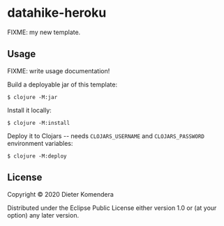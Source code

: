 # datahike-heroku

FIXME: my new template.

## Usage

FIXME: write usage documentation!

Build a deployable jar of this template:

    $ clojure -M:jar

Install it locally:

    $ clojure -M:install

Deploy it to Clojars -- needs `CLOJARS_USERNAME` and `CLOJARS_PASSWORD` environment variables:

    $ clojure -M:deploy

## License

Copyright © 2020 Dieter Komendera

Distributed under the Eclipse Public License either version 1.0 or (at
your option) any later version.

